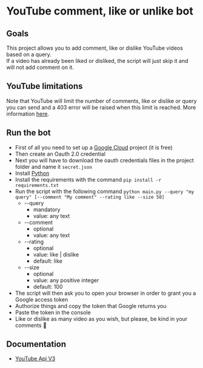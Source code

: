 # YouTube comment, like or unlike bot

##  Goals

This project allows you to add comment, like or dislike YouTube videos based on a query.  
If a video has already been liked or disliked, the script will just skip it and will not add comment on it.

## YouTube limitations

Note that YouTube will limit the number of comments, like or dislike or query you can send and a 403 error will be raised when this limit is reached. More information [here](https://developers.google.com/youtube/v3/getting-started#quota).

## Run the bot
- First of all you need to set up a [Google Cloud](https://console.cloud.google.com/?hl=fr) project (it is free)
- Then create an Oauth 2.0 credential
- Next you will have to download the oauth credentials files in the project folder and name it `secret.json`
- Install [Python](https://www.python.org/downloads/)
- Install the requirements with the command `pip install -r requirements.txt`
- Run the script with the following command `python main.py --query "my query" [--comment "My comment" --rating like --size 50]`
  - --query
    - mandatory
    - value: any text
  - --comment
    - optional
    - value: any text
  - --rating
      - optional
      - value: like | dislike
      - default: like
  - --size
    - optional
    - value: any positive integer
    - default: 100
- The script will then ask you to open your browser in order to grant you a Google access token
- Authorize things and copy the token that Google returns you
- Paste the token in the console
- Like or dislike as many video as you wish, but please, be kind in your comments 🙂

## Documentation
- [YouTube Api V3](https://developers.google.com/youtube/v3/docs)